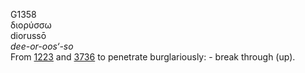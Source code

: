 G1358  
διορύσσω  
diorussō  
*dee-or-oos‘-so*  
From [1223](g1223) and [3736](g3736) to penetrate burglariously: - break
through (up).  

